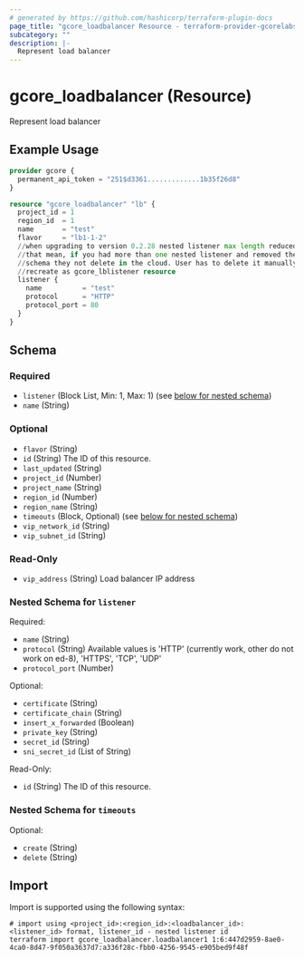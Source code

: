 ```yaml
---
# generated by https://github.com/hashicorp/terraform-plugin-docs
page_title: "gcore_loadbalancer Resource - terraform-provider-gcorelabs"
subcategory: ""
description: |-
  Represent load balancer
---
```


# gcore_loadbalancer (Resource)

Represent load balancer

## Example Usage

```terraform
provider gcore {
  permanent_api_token = "251$d3361.............1b35f26d8"
}

resource "gcore_loadbalancer" "lb" {
  project_id = 1
  region_id  = 1
  name       = "test"
  flavor     = "lb1-1-2"
  //when upgrading to version 0.2.28 nested listener max length reduced to 1
  //that mean, if you had more than one nested listener and removed them from
  //schema they not delete in the cloud. User has to delete it manually and
  //recreate as gcore_lblistener resource
  listener {
    name          = "test"
    protocol      = "HTTP"
    protocol_port = 80
  }
}
```

<!-- schema generated by tfplugindocs -->
## Schema

### Required

- `listener` (Block List, Min: 1, Max: 1) (see [below for nested schema](#nestedblock--listener))
- `name` (String)

### Optional

- `flavor` (String)
- `id` (String) The ID of this resource.
- `last_updated` (String)
- `project_id` (Number)
- `project_name` (String)
- `region_id` (Number)
- `region_name` (String)
- `timeouts` (Block, Optional) (see [below for nested schema](#nestedblock--timeouts))
- `vip_network_id` (String)
- `vip_subnet_id` (String)

### Read-Only

- `vip_address` (String) Load balancer IP address

<a id="nestedblock--listener"></a>
### Nested Schema for `listener`

Required:

- `name` (String)
- `protocol` (String) Available values is 'HTTP' (currently work, other do not work on ed-8), 'HTTPS', 'TCP', 'UDP'
- `protocol_port` (Number)

Optional:

- `certificate` (String)
- `certificate_chain` (String)
- `insert_x_forwarded` (Boolean)
- `private_key` (String)
- `secret_id` (String)
- `sni_secret_id` (List of String)

Read-Only:

- `id` (String) The ID of this resource.


<a id="nestedblock--timeouts"></a>
### Nested Schema for `timeouts`

Optional:

- `create` (String)
- `delete` (String)

## Import

Import is supported using the following syntax:

```shell
# import using <project_id>:<region_id>:<loadbalancer_id>:<listener_id> format, listener_id - nested listener id
terraform import gcore_loadbalancer.loadbalancer1 1:6:447d2959-8ae0-4ca0-8d47-9f050a3637d7:a336f28c-fbb0-4256-9545-e905bed9f48f
```
